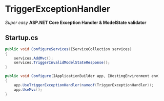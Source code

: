 # TriggerExceptionHandler

*Super easy* **ASP.NET Core Exception Handler & ModelState validator**

## Startup.cs

```C#
public void ConfigureServices(IServiceCollection services)
{
    services.AddMvc();
    services.TriggerInvalidModelStateResponse();
}

public void Configure(IApplicationBuilder app, IHostingEnvironment env)
{
    app.UseTriggerExceptionHandler(nameof(TriggerExceptionHandler));
    app.UseMvc();
}
```
